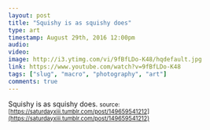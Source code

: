 ```yaml
---
layout: post
title: "Squishy is as squishy does"
type: art
timestamp: August 29th, 2016 12:00pm
audio: 
video: 
image: http://i3.ytimg.com/vi/9fBfLDo-K48/hqdefault.jpg
link: https://www.youtube.com/watch?v=9fBfLDo-K48
tags: ["slug", "macro", "photography", "art"]
comments: true
---
```

Squishy is as squishy does.
<small>source: [https://saturdayxiii.tumblr.com/post/149659541212](https://saturdayxiii.tumblr.com/post/149659541212)</small>